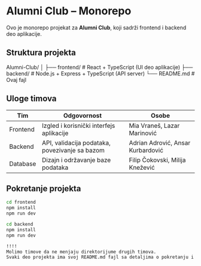 #  Alumni Club – Monorepo

Ovo je monorepo projekat za **Alumni Club**, koji sadrži frontend i backend deo aplikacije.

##  Struktura projekta

Alumni-Club/
│
├── frontend/ # React + TypeScript (UI deo aplikacije)
├── backend/ # Node.js + Express + TypeScript (API server)
└── README.md # Ovaj fajl


## Uloge timova

| Tim | Odgovornost | Osobe |
|------|--------------|----------|
| Frontend | Izgled i korisnički interfejs aplikacije | Mia Vraneš, Lazar Marinović |
| Backend | API, validacija podataka, povezivanje sa bazom | Adrian Adrović, Ansar Kurbardović|
| Database | Dizajn i održavanje baze podataka | Filip Čokovski, Milija Knežević |

## Pokretanje projekta

```bash
cd frontend
npm install
npm run dev

cd backend
npm install
npm run dev

!!!!
Molimo timove da ne menjaju direktorijume drugih timova.
Svaki deo projekta ima svoj README.md fajl sa detaljima o pokretanju i konfiguraciji.
